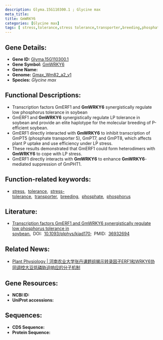 ```yaml
---
description: Glyma.15G110300.1 ; Glycine max
meta_title:
title: GmWRKY6
categories: [Glycine max]
tags: [ stress,tolerance,stress tolerance,transporter,breeding,phosphate,phosphorus ]
---
```


## Gene Details:
- **Gene ID:**	[Glyma.15G110300.1](https://ensembl.gramene.org/Triticum_aestivum/Gene/Summary?g=Glyma.15G110300.1)
- **Gene Symbol:** <u>GmWRKY6</u>
- **Gene Name:** 
- **Genome:** [Gmax_Wm82_a2_v1](https://phytozome-next.jgi.doe.gov/info/Gmax_Wm82_a2_v1)
- **Species:** *Glycine max*

## Functional Descriptions:
   - Transcription factors GmERF1 and **GmWRKY6** synergistically regulate low phosphorus tolerance in soybean
   - GmERF1 and **GmWRKY6** synergistically regulate LP tolerance in soybean and provide an elite haplotype for the molecular breeding of P-efficient soybean.
   - GmERF1 directly interacted with **GmWRKY6** to inhibit transcription of GmPT5 (phosphate transporter 5), GmPT7, and GmPT8, which affects plant P uptake and use efficiency under LP stress.
   - These results demonstrated that GmERF1 could form heterodimers with **GmWRKY6** to cope with LP stress.
   - GmERF1 directly interacts with **GmWRKY6** to enhance **GmWRKY6**-mediated suppression of GmPHT1.

## Function-related keywords:
   - [stress](/tags/stress/),&nbsp;&nbsp;[tolerance](/tags/tolerance/),&nbsp;&nbsp;[stress-tolerance](/tags/stress-tolerance/),&nbsp;&nbsp;[transporter](/tags/transporter/),&nbsp;&nbsp;[breeding](/tags/breeding/),&nbsp;&nbsp;[phosphate](/tags/phosphate/),&nbsp;&nbsp;[phosphorus](/tags/phosphorus/)

## Literature:
   - [Transcription factors GmERF1 and GmWRKY6 synergistically regulate low phosphorus tolerance in soybean.]( https://academic.oup.com/plphys/article/192/2/1099/7080285?login=true#407115714)&nbsp;&nbsp;DOI:&nbsp;&nbsp;[10.1093/plphys/kiad170](https://academic.oup.com/plphys/article/192/2/1099/7080285?login=true#407115714);&nbsp;&nbsp;PMID:&nbsp;&nbsp;[36932694](https://pubmed.ncbi.nlm.nih.gov/36932694/)

## Related News:
   - [Plant Physiology | 河南农业大学张丹课题组揭示转录因子ERF1和WRKY6协同调控大豆低磷胁迫响应的分子机制](https://mp.weixin.qq.com/s?__biz=Mzg3MDEwNDEyMg==&mid=2247547233&idx=7&sn=e17b82f503f2aa0971587295be3fdd4c&chksm=ce909434f9e71d228714307b060784b7bc84eb3b45b776d1e40f5ca5c5e971df435820bf9658&scene=27#wechat_redirect)

## Gene Resources:
- **NCBI ID:**  [](https://www.ncbi.nlm.nih.gov/gene/?term=)
- **UniProt accessions:** [](https://www.uniprot.org/uniprotkb//entry)



## Sequences:
- **CDS Sequence:**
- **Protein Sequence:**
